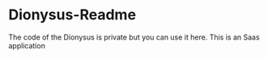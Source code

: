# Dionysus-Readme
The code of the Dionysus is private but you can use it here. This is an Saas application

